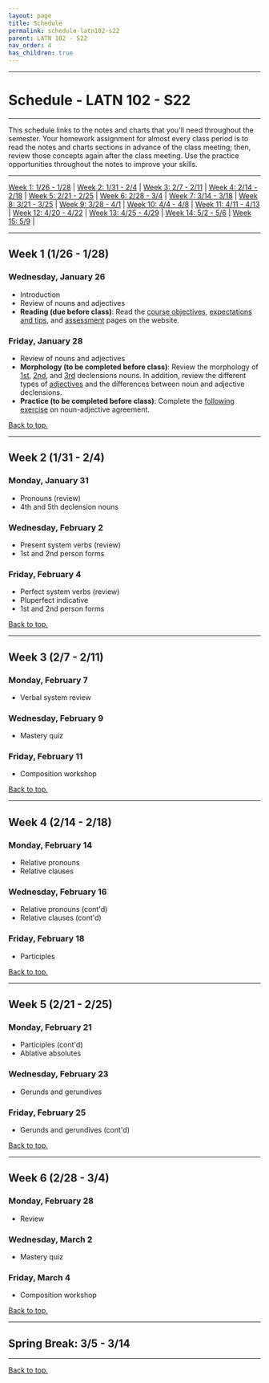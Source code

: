 ```yaml
---
layout: page
title: Schedule
permalink: schedule-latn102-s22
parent: LATN 102 - S22
nav_order: 4
has_children: true
---
```

***

# Schedule - LATN 102 - S22

***

This schedule links  to the notes and charts that you'll need throughout the semester. Your homework assignment for almost every class period is to read the notes and charts sections in advance of the class meeting; then, review those concepts again after the class meeting. Use the practice opportunities throughout the notes to improve your skills.

***

[Week 1: 1/26 - 1/28](#week-1) \| [Week 2: 1/31 - 2/4](#week-2) \| [Week 3: 2/7 - 2/11](#week-3) \|
[Week 4: 2/14 - 2/18](#week-4) \| [Week 5: 2/21 - 2/25](#week-5) \| [Week 6: 2/28 - 3/4](#week-6) \|
[Week 7: 3/14 - 3/18](#week-7) \| [Week 8: 3/21 - 3/25](#week-8) \| [Week 9: 3/28 - 4/1](#week-9) \|
[Week 10: 4/4 - 4/8](#week-10) \| [Week 11: 4/11 - 4/13](#week-11) \| [Week 12: 4/20 - 4/22](#week-12) \|
[Week 13: 4/25 - 4/29](#week-13) \| [Week 14: 5/2 - 5/6](#week-14) \| [Week 15: 5/9](#week-15) \|

***

## Week 1 (1/26 - 1/28)

### Wednesday, January 26
- Introduction
- Review of nouns and adjectives
- **Reading (due before class)**: Read the [course objectives](https://dominicmachado.github.io/course-objectives-latn102-s22), [expectations and tips](https://dominicmachado.github.io/expectation-and-tips-latn-102-s22), and [assessment](https://dominicmachado.github.io/assessment-latn102-s22) pages on the website.


### Friday, January 28
- Review of nouns and adjectives
- **Morphology (to be completed before class)**: Review the morphology of [1st](https://lingualatina.github.io/textbook/reference/nouns-paradigms/#first-declension), [2nd](https://lingualatina.github.io/textbook/reference/nouns-paradigms/#second-declension-masculine), and [3rd](https://lingualatina.github.io/textbook/reference/nouns-paradigms/#third-declension-masculinefeminine) declensions nouns. In addition, review the different types of [adjectives](https://lingualatina.github.io/textbook/presentation/01-nouns-adjs-pron/adjectives/) and the differences between noun and adjective declensions.
- **Practice (to be completed before class)**: Complete the [following exercise](https://observablehq.com/@dominicmachado/noun-adjective-decelnsion) on noun-adjective agreement.

[Back to top.](#top)

***

## Week 2 (1/31 - 2/4)

### Monday, January 31
- Pronouns (review)
- 4th and 5th declension nouns

### Wednesday, February 2
- Present system verbs (review)
- 1st and 2nd person forms

### Friday, February 4
- Perfect system verbs (review)
- Pluperfect indicative
- 1st and 2nd person forms

[Back to top.](#top)

***

## Week 3 (2/7 - 2/11)

### Monday, February 7
- Verbal system review

### Wednesday, February 9
- Mastery quiz

### Friday, February 11
- Composition workshop

[Back to top.](#top)

***

## Week 4 (2/14 - 2/18)

### Monday, February 14
- Relative pronouns
- Relative clauses

### Wednesday, February 16
- Relative pronouns (cont'd)
- Relative clauses (cont'd)

### Friday, February 18
- Participles

[Back to top.](#top)

***

## Week 5 (2/21 - 2/25)

### Monday, February 21
- Participles (cont'd)
- Ablative absolutes

### Wednesday, February 23
- Gerunds and gerundives

### Friday, February 25
- Gerunds and gerundives (cont'd)

[Back to top.](#top)

***

## Week 6 (2/28 - 3/4)

### Monday, February 28
- Review

### Wednesday, March 2
- Mastery quiz

### Friday, March 4
- Composition workshop

[Back to top.](#top)

***

## Spring Break: 3/5 - 3/14

***

[Back to top.](#top)
